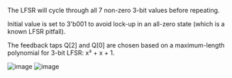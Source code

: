 The LFSR will cycle through all 7 non-zero 3-bit values before repeating.

Initial value is set to 3'b001 to avoid lock-up in an all-zero state (which is a known LFSR pitfall).

The feedback taps Q[2] and Q[0] are chosen based on a maximum-length polynomial for 3-bit LFSR: x³ + x + 1.

![image](https://github.com/user-attachments/assets/0ba897b1-8fbe-4900-8d8a-99b70caede96)
![image](https://github.com/user-attachments/assets/40bcbdb1-d28b-49c7-a7fe-0cd0739bfab0)
